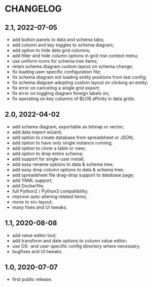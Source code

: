 CHANGELOG
=========

2.1, 2022-07-05
---------------
- add button panels to data and schema tabs;
- add column and key toggles to schema diagram;
- add option to hide data grid columns;
- add filter and hide column options in grid row context menu;
- use uniform icons for schema tree items;
- retain schema diagram custom layout on schema change;
- fix loading user-specific configuration file;
- fix schema diagram not loading entity positions from last config;
- fix schema diagram adopting custom layout on clicking an entity;
- fix error on canceling a single grid export;
- fix error on toggling diagram foreign labels on;
- fix operating on key columns of BLOB affinity in data grids.


2.0, 2022-04-02
---------------
- add schema diagram, exportable as bitmap or vector;
- add data import wizard;
- add option to create database from spreadsheet or JSON;
- add option to have only single instance running;
- add option to clone a table or view;
- add option to drop entire schema;
- add support for single-user install;
- add easy rename options to data & schema tree;
- add easy drop column options to data & schema tree;
- add spreadsheet file drag-drop support to database page;
- add YAML support;
- add Dockerfile;
- full Python2 / Python3 compatibility;
- improve auto-altering related items;
- move to src-layout;
- many fixes and UI tweaks.


1.1, 2020-08-08
---------------
- add value editor tool;
- add transform and date options to column value editor;
- use OS- and user-specific config directory where necessary;
- bugfixes and UI tweaks.


1.0, 2020-07-07
---------------
- first public release.
